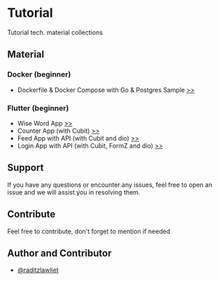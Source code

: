 # Tutorial

Tutorial tech. material collections

## Material

### Docker (beginner)

- Dockerfile & Docker Compose with Go & Postgres Sample [>>](docker/beginner/)

### Flutter (beginner)

- Wise Word App [>>](flutter/beginner/flutter_wise_word/)
- Counter App (with Cubit) [>>](flutter/beginner/flutter_counter_cubit/)
- Feed App with API (with Cubit and dio) [>>](flutter/beginner/flutter_user_list_cubit/)
- Login App with API (with Cubit, FormZ and dio) [>>](flutter/beginner/flutter_login_api/)

## Support

If you have any questions or encounter any issues, feel free to open an issue and we will assist you in resolving them.

## Contribute

Feel free to contribute, don't forget to mention if needed

## Author and Contributor

- [@raditzlawliet](https://github.com/raditzlawliet/)
